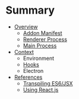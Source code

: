 # Summary

* [Overview](README.md)
   * [Addon Manifest](overview/addon_manifest.md)
   * [Renderer Process](overview/renderer_process.md)
   * [Main Process](overview/main_process.md)
* [Context](context/README.md)
   * Environment
   * [Hooks](context/hooks.md)
   * Electron
* [References](references/README.md)
   * [Transpiling ES6/JSX](references/transpiling.md)
   * [Using React.js](references/using_reactjs.md)

